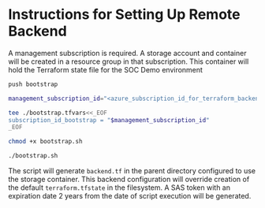 # Instructions for Setting Up Remote Backend

A management subscription is required.
A storage account and container will be created in a resource group in that subscription.
This container will hold the Terraform state file for the SOC Demo environment

```bash
push bootstrap

management_subscription_id="<azure_subscription_id_for_terraform_backend_state>"

tee ./bootstrap.tfvars<<_EOF
subscription_id_bootstrap = "$management_subscription_id"
_EOF

chmod +x bootstrap.sh

./bootstrap.sh
```

The script will generate `backend.tf` in the parent directory configured to use the storage container.
This backend configuration will override creation of the default `terraform.tfstate` in the filesystem.
A SAS token with an expiration date 2 years from the date of script execution will be generated.